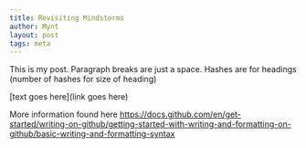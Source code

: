 ```yaml
---
title: Revisiting Mindstorms
author: Mynt
layout: post
tags: meta
---
```


This is my post. Paragraph breaks are just a space. Hashes are for headings (number of hashes for size of heading) 

[text goes here](link goes here)

More information found here https://docs.github.com/en/get-started/writing-on-github/getting-started-with-writing-and-formatting-on-github/basic-writing-and-formatting-syntax
